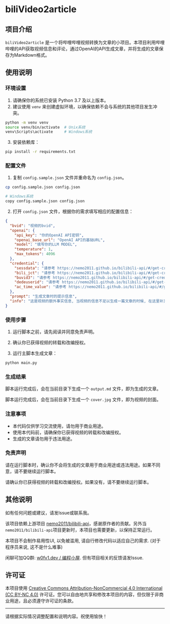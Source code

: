 # biliVideo2article

## 项目介绍

`biliVideo2article`
是一个将哔哩哔哩视频转换为文章的小项目。本项目利用哔哩哔哩的API获取视频信息和评论，通过OpenAI的API生成文章，并将生成的文章保存为Markdown格式。

## 使用说明

### 环境设置

1. 请确保你的系统已安装 Python 3.7 及以上版本。
2. 建议使用 `venv` 来创建虚拟环境，以确保依赖不会与系统的其他项目发生冲突。

```bash
python -m venv venv
source venv/bin/activate  # Unix系统
venv\Scripts\activate     # Windows系统
```

3. 安装依赖库：

```bash
pip install -r requirements.txt
```

### 配置文件

1. 复制 `config.sample.json` 文件并重命名为 `config.json`。

```bash
cp config.sample.json config.json

# Windows系统
copy config.sample.json config.json
```

2. 打开 `config.json` 文件，根据你的需求填写相应的配置信息：

```json
{
  "bvid": "视频的bvid",
  "openai": {
    "api_key": "你的OpenAI API密钥",
    "openai_base_url": "OpenAI API的基础URL",
    "model": "填写你的LLM MODEL",
    "temperature": 1,
    "max_tokens": 4096
  },
  "credential": {
    "sessdata": "请参考 https://nemo2011.github.io/bilibili-api/#/get-credential 获得sessdata",
    "bili_jct": "请参考 https://nemo2011.github.io/bilibili-api/#/get-credential 获得bili_jct",
    "buvid3": "请参考 https://nemo2011.github.io/bilibili-api/#/get-credential 获得buvid3",
    "dedeuserid": "请参考 https://nemo2011.github.io/bilibili-api/#/get-credential 获得dedeuserid",
    "ac_time_value": "请参考 https://nemo2011.github.io/bilibili-api/#/get-credential 获得ac_time_value"
  },
  "prompt": "生成文章时的提示信息",
  "info": "这是视频的额外事实信息, 当视频的信息不足以生成一篇文章的时候, 在这里补充事实信息, 如果不需要, 请删除留空."
}
```

### 使用步骤

1. 运行脚本之前，请先阅读并同意免责声明。

2. 确认你已获得视频的转载和改编授权。

3. 运行主脚本生成文章：

```bash
python main.py
```

### 生成结果

脚本运行完成后，会在当前目录下生成一个 `output.md` 文件，即为生成的文章。

脚本运行完成后，会在当前目录下生成一个 `cover.jpg` 文件，即为视频的封面。

### 注意事项

- 本代码仅供学习交流使用，请勿用于商业用途。
- 使用本代码前，请确保你已获得视频的转载和改编授权。
- 生成的文章请勿用于违法用途。

### 免责声明

请在运行脚本时，确认你不会将生成的文章用于商业用途或违法用途。如果不同意，请不要继续运行脚本。

请确认你已获得视频的转载和改编授权。如果没有，请不要继续运行脚本。

## 其他说明

如有任何问题或建议，请发Issue或联系我。

该项目依赖上游项目
[nemo2011/bilibili-api](https://github.com/Nemo2011/bilibili-api)，感谢原作者的贡献。另外当`nemo2011/bilibili-api`项目更新时，本项目也需要更新，以保持正常运行。

本项目不会制作易用性UI, 以免被滥用, 请自行修改代码以适应自己的需求. (对于程序员来说, 这不是什么难事)

闲聊可加QQ群:  [w0fv1.dev / 编程小屋](https://qm.qq.com/q/tqTsZ39nGM). 但有项目相关的反馈请发Issue.


## 许可证

本项目使用 [Creative Commons Attribution-NonCommercial 4.0 International (CC BY-NC 4.0)](https://creativecommons.org/licenses/by-nc/4.0/deed.zh) 许可证。您可以自由地共享和修改本项目的内容，但仅限于非商业用途，且必须遵守许可证的条款。


---

请根据实际情况调整配置和说明内容。祝使用愉快！


